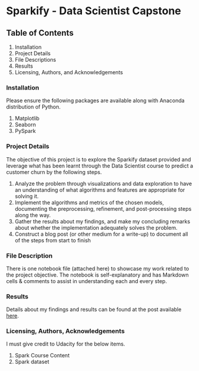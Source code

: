 # Sparkify - Data Scientist Capstone

## Table of Contents
1.	Installation
2.	Project Details
3.	File Descriptions
4.	Results
5.	Licensing, Authors, and Acknowledgements

### Installation
Please ensure the following packages are available along with Anaconda distribution of Python.
1. Matplotlib
2. Seaborn
3. PySpark

### Project Details
The objective of this project is to explore the Sparkify dataset provided and leverage what has been learnt through the Data Scientist course to predict a customer churn by 
the following steps.
1. Analyze the problem through visualizations and data exploration to have an understanding of what algorithms and features are appropriate for solving it.
2. Implement the algorithms and metrics of the chosen models, documenting the preprocessing, refinement, and post-processing steps along the way.
3. Gather the results about my findings, and make my concluding remarks about whether the implementation adequately solves the problem.
4. Construct a blog post (or other medium for a write-up) to document all of the steps from start to finish

### File Description
There is one notebook file (attached here) to showcase my work related to the project objective. The notebook is self-explanatory and has Markdown cells & comments to assist in understanding each and every step.

### Results
Details about my findings and results can be found at the post available [here](https://medium.com/@sridhar.1983/user-churn-prediction-using-pyspark-4e14c78720be).

### Licensing, Authors, Acknowledgements
I must give credit to Udacity for the below items.
1. Spark Course Content
2. Spark dataset
